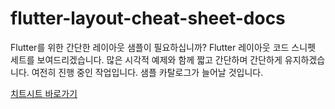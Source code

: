 # flutter-layout-cheat-sheet-docs

Flutter를 위한 간단한 레이아웃 샘플이 필요하십니까? Flutter 레이아웃 코드 스니펫 세트를 보여드리겠습니다. 많은 시각적 예제와 함께 짧고 간단하며 간단하게 유지하겠습니다. 여전히 진행 중인 작업입니다. 샘플 카탈로그가 늘어날 것입니다.

[치트시트 바로가기](https://docs.page/andrewlee1228/flutter-layout-cheat-sheet-docs)
